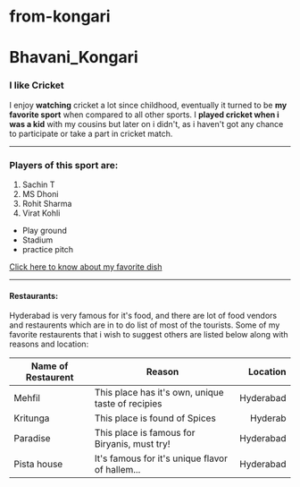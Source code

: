 # from-kongari

# Bhavani_Kongari
### I like Cricket

I enjoy **watching** cricket a lot since childhood, eventually it turned to be **my favorite sport** when compared to all other sports. I **played cricket when i was a kid** with my cousins but later on i didn't, as i haven't got any chance to participate or take a part in cricket match.

------------------

### Players of this sport are:
1. Sachin T
2. MS Dhoni
3. Rohit Sharma
4. Virat Kohli
* Play ground
* Stadium
* practice pitch

[Click here to know about my favorite dish](MyDish.md)

---------------------

#### Restaurants:

Hyderabad is very famous for it's food, and there are lot of food vendors and restaurents which are in to do list of most of the tourists. Some of my favorite restaurents that i wish to suggest others are listed below along with reasons and location:

| Name of Restaurent | Reason | Location |
| --- | --- | ---: |
| Mehfil | This place has it's own, unique taste of recipies | Hyderabad |
| Kritunga | This place is found of Spices | Hyderab |
| Paradise | This place is famous for Biryanis, must try! | Hyderabad |
| Pista house | It's famous for it's unique flavor of hallem... | Hyderabad |
